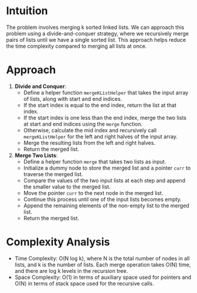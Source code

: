 # Intuition
The problem involves merging k sorted linked lists. We can approach this problem using a divide-and-conquer strategy, where we recursively merge pairs of lists until we have a single sorted list. This approach helps reduce the time complexity compared to merging all lists at once.

# Approach
1. **Divide and Conquer**:
   - Define a helper function `mergeKListHelper` that takes the input array of lists, along with start and end indices.
   - If the start index is equal to the end index, return the list at that index.
   - If the start index is one less than the end index, merge the two lists at start and end indices using the `merge` function.
   - Otherwise, calculate the mid index and recursively call `mergeKListHelper` for the left and right halves of the input array.
   - Merge the resulting lists from the left and right halves.
   - Return the merged list.
2. **Merge Two Lists**:
   - Define a helper function `merge` that takes two lists as input.
   - Initialize a dummy node to store the merged list and a pointer `curr` to traverse the merged list.
   - Compare the values of the two input lists at each step and append the smaller value to the merged list.
   - Move the pointer `curr` to the next node in the merged list.
   - Continue this process until one of the input lists becomes empty.
   - Append the remaining elements of the non-empty list to the merged list.
   - Return the merged list.

# Complexity Analysis
- Time Complexity: O(N log k), where N is the total number of nodes in all lists, and k is the number of lists. Each merge operation takes O(N) time, and there are log k levels in the recursion tree.
- Space Complexity: O(1) in terms of auxiliary space used for pointers and O(N) in terms of stack space used for the recursive calls.

